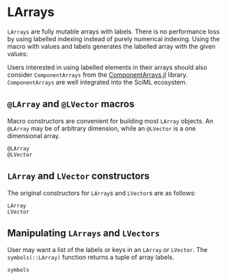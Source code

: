 # LArrays

`LArrays` are fully mutable arrays with labels. There is no performance
loss by using labelled indexing instead of purely numerical indexing. 
Using the macro with values and labels generates the labelled array with
the given values:

Users interested in using labelled elements in their arrays should also 
consider `ComponentArrays` from the 
[ComponentArrays.jl](https://docs.sciml.ai/ComponentArrays/stable/)
library. `ComponentArrays` are well integrated into the SciML ecosystem. 

## `@LArray` and `@LVector` macros

Macro constructors are convenient for building most `LArray` objects. An 
`@LArray` may be of arbitrary dimension, while an `@LVector` is a 
one dimensional array. 

```@docs
@LArray
@LVector
```

## `LArray` and `LVector` constructors

The original constructors for `LArray`s and `LVector`s are as 
follows: 

```@docs
LArray
LVector
```
## Manipulating `LArrays` and `LVectors`

User may want a list of the labels or keys in an `LArray` or `LVector`.
The `symbols(::LArray)` function returns a tuple of array labels.

```@docs
symbols
```